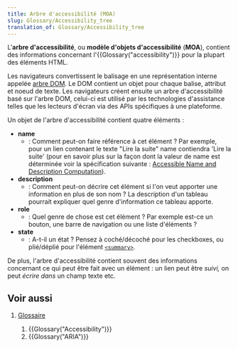 ```yaml
---
title: Arbre d'accessibilité (MOA)
slug: Glossary/Accessibility_tree
translation_of: Glossary/Accessibility_tree
---
```


L'**arbre d'accessibilité**, ou **modèle d'objets d'accessibilité** (**MOA**), contient des informations concernant l'{{Glossary("accessibility")}} pour la plupart des éléments HTML.

Les navigateurs convertissent le balisage en une représentation interne appelée [arbre DOM](/fr/docs/Comment_créer_un_arbre_DOM). Le DOM contient un objet pour chaque balise, attribut et noeud de texte. Les navigateurs créent ensuite un arbre d'accessibilité basé sur l'arbre DOM, celui-ci est utilisé par les technologies d'assistance telles que les lecteurs d'écran via des APIs spécifiques à une plateforme.

Un objet de l'arbre d'accessibilité contient quatre éléments :

- **name**
  - : Comment peut-on faire référence à cet élément ? Par exemple, pour un lien contenant le texte "Lire la suite" name contiendra 'Lire la suite' (pour en savoir plus sur la façon dont la valeur de name est déterminée voir la spécification suivante : [Accessible Name and Description Computation](https://www.w3.org/TR/accname-1.1/)).
- **description**
  - : Comment peut-on décrire cet élément si l'on veut apporter une information en plus de son nom&nbsp;? La description d'un tableau pourrait expliquer quel genre d'information ce tableau apporte.
- **role**
  - : Quel genre de chose est cet élément ? Par exemple est-ce un bouton, une barre de navigation ou une liste d'éléments ?
- **state**
  - : A-t-il un état ? Pensez à coché/décoché pour les checkboxes, ou plié/déplié pour l'élément [`<summary>`](/fr/docs/Web/HTML/Element/summary).

De plus, l'arbre d'accessibilité contient souvent des informations concernant ce qui peut être fait avec un élément : un lien peut être _suivi,_ on peut _écrire dans_ un champ texte etc.

## Voir aussi

1. [Glossaire](/fr/docs/Glossaire)

    1. {{Glossary("Accessibility")}}
    2. {{Glossary("ARIA")}}
